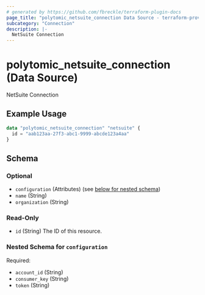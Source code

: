 ```yaml
---
# generated by https://github.com/fbreckle/terraform-plugin-docs
page_title: "polytomic_netsuite_connection Data Source - terraform-provider-polytomic"
subcategory: "Connection"
description: |-
  NetSuite Connection
---
```


# polytomic_netsuite_connection (Data Source)

NetSuite Connection

## Example Usage

```terraform
data "polytomic_netsuite_connection" "netsuite" {
  id = "aab123aa-27f3-abc1-9999-abcde123a4aa"
}
```

<!-- schema generated by tfplugindocs -->
## Schema

### Optional

- `configuration` (Attributes) (see [below for nested schema](#nestedatt--configuration))
- `name` (String)
- `organization` (String)

### Read-Only

- `id` (String) The ID of this resource.

<a id="nestedatt--configuration"></a>
### Nested Schema for `configuration`

Required:

- `account_id` (String)
- `consumer_key` (String)
- `token` (String)


